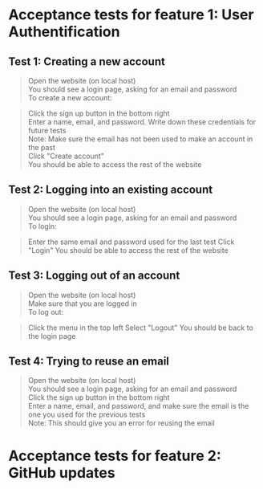 # Acceptance tests for feature 1: User Authentification

## Test 1: Creating a new account

> Open the website (on local host)     
> You should see a login page, asking for an email and password     
> To create a new account:      

> Click the sign up button in the bottom right      
> Enter a name, email, and password. Write down these credentials for future tests   
> Note: Make sure the email has not been used to make an account in the past      
> Click "Create account"     
> You should be able to access the rest of the website        

## Test 2: Logging into an existing account

> Open the website (on local host)     
> You should see a login page, asking for an email and password     
> To login:

> Enter the same email and password used for the last test
> Click "Login"
> You should be able to access the rest of the website 

## Test 3: Logging out of an account

> Open the website (on local host)     
> Make sure that you are logged in        
> To log out:

> Click the menu in the top left
> Select "Logout"
> You should be back to the login page

## Test 4: Trying to reuse an email

> Open the website (on local host)     
> You should see a login page, asking for an email and password     
> Click the sign up button in the bottom right      
> Enter a name, email, and password, and make sure the email is the one you used for the previous tests     
> Note: This should give you an error for reusing the email


# Acceptance tests for feature 2: GitHub updates
